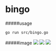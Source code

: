 # bingo
#####usage
```zsh
go run src/bingo.go
```
#####image
<img src="https://raw.githubusercontent.com/wiki/delaemon/bingo/bingo-start.png">
<img src="https://raw.githubusercontent.com/wiki/delaemon/bingo/bingo-hit-reach.png">
<img src="https://raw.githubusercontent.com/wiki/delaemon/bingo/bingo-goal.png">
